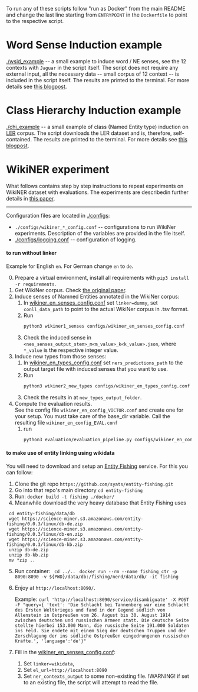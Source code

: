 To run any of these scripts follow "run as Docker" from the main README and change the last line starting from `ENTRYPOINT` in the `Dockerfile` to point to the respective script.

# Word Sense Induction example

[./wsid_example](./wsid_example.py) -- a small example to induce word / NE senses, see the 12 contexts with `Jaguar` in the script itself. The script does not require any external input, all the necessary data -- small corpus of 12 context -- is included in the script itself. The results are printed to the terminal. For more details see [this blogpost](https://medium.com/@revenkoartem/label-unstructured-data-using-enterprise-knowledge-graphs-2-d84bda281270).

# Class Hierarchy Induction example

[./chi_example](./chi_example.py) -- a small example of class (Named Entity type) induction on [LER](https://github.com/elenanereiss/Legal-Entity-Recognition) corpus. The script downloads the LER dataset and is, therefore, self-contained. The results are printed to the terminal. For more details see [this blogpost](https://revenkoartem.medium.com/learning-ontology-classes-from-text-14773e61c076). 

# WikiNER experiment

What follows contains step by step instructions to repeat experiments on WikiNER dataset with evaluations. The experiments are describedin further details in [this paper](https://www.researchgate.net/publication/363368922_Learning_Ontology_Classes_from_Text_by_Clustering_Lexical_Substitutes_Derived_from_Language_Models1).

_____
Configuration files are located in [./configs](./configs):
- `./configs/wikiner_*_config.conf` -- configurations to run WikiNer experiments. Description of the variables are provided in the file itself.
- [./configs/logging.conf](./configs/logging.conf) -- configuration of logging.


#### to run without linker

Example for English `en`. For German change `en` to `de`.

0. Prepare a virtual environment, install all requirements with `pip3 install -r requirements`.
1. Get WikiNer corpus. Check [the original paper](https://www.sciencedirect.com/science/article/pii/S0004370212000276).
2. Induce senses of Namned Entities annotated in the WikiNer corpus:     
   1. In [wikiner_en_senses_config.conf]('./configs/wikiner_en_senses_config.conf') set `linker=dummy`, set `conll_data_path` to point to the actual WikiNer corpus in .tsv format.
   2. Run
      ```bash
      python3 wikiner1_senses configs/wikiner_en_senses_config.conf
      ```
   3. Check the induced sense in `<nes_senses_output_stem>_m<m_value>_k<k_value>.json`, where `*_value` is the respective integer value.  
3. Induce new types from those senses:
   1. In [wikiner_en_types_config.conf]('./configs/wikiner_en_types_config.conf') set `ners_predictions_path` to the output target file with induced senses that you want to use.
   2. Run 
      ```bash
      python3 wikiner2_new_types configs/wikiner_en_types_config.conf
      ```
   3. Check the results in at `new_types_output_folder`.
4. Compute the evaluation results.    
   See the config file `wikiner_en_config_VICTOR.conf` and create one for your setup. 
   You must take care of the base_dir variable. 
   Call the resulting file `wikiner_en_config_EVAL.conf`
   1. run
         ```bash
      python3 evaluation/evaluation_pipeline.py configs/wikiner_en_config_EVAL.conf
      ```



#### to make use of entity linking using wikidata
You will need to download and setup an [Entity Fishing](https://nerd.readthedocs.io/en/latest/) service. For this you can follow:

1. Clone the git repo `https://github.com/syats/entity-fishing.git`
2. Go into that repo's main directory `cd entity-fishing`
3. Run:  `docker build -t fishing ./docker/`
4. Meanwhile download the very heavy database that Entity Fishing uses
```
 cd entity-fishing/data/db
 wget https://science-miner.s3.amazonaws.com/entity-fishing/0.0.3/linux/db-de.zip 
 wget https://science-miner.s3.amazonaws.com/entity-fishing/0.0.3/linux/db-en.zip 
 wget https://science-miner.s3.amazonaws.com/entity-fishing/0.0.3/linux/db-kb.zip 
 unzip db-de.zip
 unzip db-kb.zip
 mv *zip ..

```  
5. Run container:
 ` cd ../..`
 ` docker run --rm --name fishing_ctr -p 8090:8090 -v ${PWD}/data/db:/fishing/nerd/data/db/ -it fishing`
6. Enjoy at `http://localhost:8090/`.

   Example: `curl 'http://localhost:8090/service/disambiguate' -X POST -F "query={ 'text': 'Die Schlacht bei Tannenberg war eine Schlacht des Ersten Weltkrieges und fand in der Gegend südlich von Allenstein in Ostpreußen vom 26. August bis 30. August 1914 zwischen deutschen und russischen Armeen statt. Die deutsche Seite stellte hierbei 153.000 Mann, die russische Seite 191.000 Soldaten ins Feld. Sie endete mit einem Sieg der deutschen Truppen und der Zerschlagung der ins südliche Ostpreußen eingedrungenen russischen Kräfte.', 'language':'de'}"`
7. Fill in the [wikiner_en_senses_config.conf]('./configs/wikiner_en_senses_config.conf'):
    1. Set `linker=wikidata`,
    2. Set `el_url=http://localhost:8090`
    3. Set `ner_contexts_output` to some non-existing file. !WARNING! if set to an existing file, the script will attempt to read the file.
